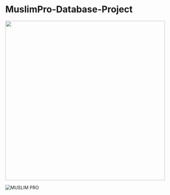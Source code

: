 # MuslimPro-Database-Project


<img src="https://img.vim-cn.com/83/7f1d37712b1eeda662c6532c8e4ef9852102f3.gif" width="500px">

![MUSLIM PRO](https://img.vim-cn.com/83/7f1d37712b1eeda662c6532c8e4ef9852102f3.gif)
